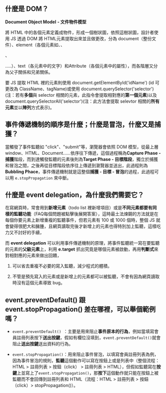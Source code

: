 ## 什麼是 DOM？

**Document Object Model** **- 文件物件模型**

將 HTML 中的各個元素定義成物件，形成一個樹狀圖，依照這樹狀圖，設計者使用 JS 透過 DOM 將 HTML元素提取出來並且做更改，分為 document（整份文件）、element（各個元素如<head>、<body>、<div>、<p>.....）、text（各元素中的文字）和Attribute（各個元素中的屬性），而各階層又分為父子關係和兄弟關係。

要 JS 提取 HTML 裡的元素則使用 document.getElementById('idName') (id 可更改為 ClassName、tagName)或使用 document.querySelector('selector') (注：若有**多個**與 selector 相關的元素，此指令會提取相對應的**第一個元素**)以及 document.querySelectorAll('selector')(注：此方法會提取 selevtor 相關的**所有元素**並以**陣列**方式表示)。



## 事件傳遞機制的順序是什麼；什麼是冒泡，什麼又是捕獲？

當觸發了事件監聽如 "click"、"submit"等，瀏覽器會依照 DOM 模型，從最上層window、HTML、Document......依序往下傳遞，這個過程稱為**Capture Phase - 捕獲**階段，而到達觸發監聽的元素後則為**Target Phase - 目標階段**，獨立於捕獲和冒泡之間，之後再從目標階段依序往上傳遞到瀏覽器並送出，此過程則為**Bubbling Phace**，事件傳遞機制就是這整個**捕獲 - 目標 - 冒泡**的過程，此過程可以用 `e.stopPropagation` 來中斷。



## 什麼是 event delegation，為什麼我們需要它？

在寫網頁時，常會用到**新增元素**（todo list 裡新增項目）或是**不同元素都要有同樣的監聽功能**（FAQ每個問題被點擊後展開答案），這時最土法煉鋼的方法就是在每個你要元素上新增重複的監聽事件，但若元素有 100 或 1000 個時，整個 JS 就會變得很肥大和臃腫，且網頁讀取完後才新增上的元素也得特別加上監聽，這樣吃力又不討好的手續，

而 **event delegation** 可以利用事件傳遞機制的原理，將事件監聽統一寫在要監聽的元素的**父級元素**上，利用 **e.target** 抓出究竟是哪個元素被啟動，再用**判斷式**來對相對應的元素來做出回饋，

1. 可以省去重複不必要的寫入監聽，減少程式的體積。

2. 不管是預先寫入的元素或是新增上的元素都可以被監聽，不會有因為網頁讀取時沒有這個元素導致 bug。

   


## event.preventDefault() 跟 event.stopPropagation() 差在哪裡，可以舉個範例嗎？

- `event.preventDefault() `：主要是用來阻止**事件原本的行為**，例如當填寫會員註冊列表按下**送出按鍵**，假如有欄位沒填到，`event.preventDefault()`就會阻止**送出按鍵**送出資料的行為。

- `event.stopPropagation()`：用來阻止事件冒泡，以填寫會員註冊列表為例，因為事件冒泡的規則，**監聽**這個動作可以寫在按鈕上或是列表中（整個流程：HTML > 註冊列表 > 按鈕（click） > 註冊列表 > HTML），但假如監聽寫在**按鍵**上並寫上了`event.stopPropagation()`，那**按下**這個動作就只能在按鈕上被監聽而不會回傳到註冊列表和 HTML（流程：HTML > 註冊列表 > 按鈕（click）> stopPropagation()）。

  